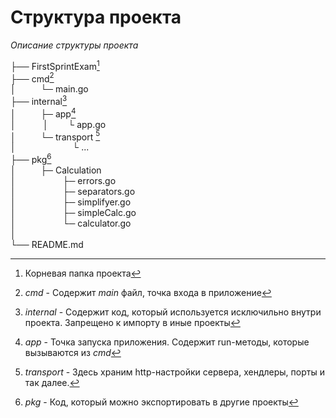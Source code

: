 # Структура проекта
_Описание структуры проекта_

├── FirstSprintExam[^1] </br>
├── cmd[^2]</br>
│ $~~~~~~~~$ └─ main.go </br>
├── internal[^3]</br>
│ $~~~~~~~~$ ├─ app[^4] </br>
│ $~~~~~~~~~$ │ $~~~~~~$ └ app.go </br>
│ $~~~~~~~~$ └─ transport [^5] </br>
│ $~~~~~~~~~~~~~~~~~~~~~$ └ ... </br>
├── pkg[^6]</br>
│ $~~~~~~~~$ ├─ Calculation </br>
│ $~~~~~~~~~~~~~~~~~$ ├─ errors.go </br>
│ $~~~~~~~~~~~~~~~~~$ ├─ separators.go </br>
│ $~~~~~~~~~~~~~~~~~$ ├─ simplifyer.go </br>
│ $~~~~~~~~~~~~~~~~~$ ├─ simpleCalc.go </br>
│ $~~~~~~~~~~~~~~~~~$ └─ calculator.go </br>
│</br>
└── README.md


[^1]: Корневая папка проекта
[^2]: _cmd_ - Содержит _main_ файл, точка входа в приложение
[^3]: _internal_ - Содержит код, который используется исключильно внутри проекта. Запрещено к импорту в иные проекты
[^4]: _app_ - Точка запуска приложения. Содержит run-методы, которые вызываются из _cmd_
[^5]: _transport_ - Здесь храним http-настройки сервера, хендлеры, порты и так далее.
[^6]: _pkg_ - Код, который можно экспортировать в другие проекты
